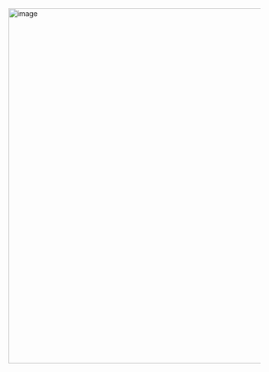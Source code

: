 <img width="709" alt="image" src="https://github.com/user-attachments/assets/ce47e400-fcd7-46a5-9c29-086fb6d07c01" />
